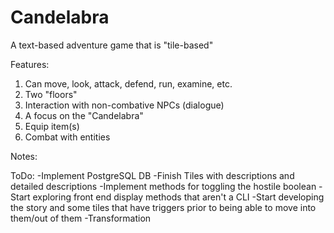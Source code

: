 # Candelabra

A text-based adventure game that is "tile-based"

Features:
1. Can move, look, attack, defend, run, examine, etc.
2. Two "floors"
3. Interaction with non-combative NPCs (dialogue)
4. A focus on the "Candelabra"
5. Equip item(s)
6. Combat with entities


Notes:


ToDo:
-Implement PostgreSQL DB
-Finish Tiles with descriptions and detailed descriptions
-Implement methods for toggling the hostile boolean
-Start exploring front end display methods that aren't a CLI
-Start developing the story and some tiles that have triggers prior to being able to move into them/out of them
-Transformation
